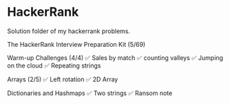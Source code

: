 # HackerRank

Solution folder of my hackerrank problems.

The HackerRank Interview Preparation Kit (5/69)

Warm-up Challenges (4/4)
✅ Sales by match
✅ counting valleys
✅ Jumping on the cloud
✅ Repeating strings

Arrays (2/5)
✅ Left rotation
✅ 2D Array

Dictionaries and Hashmaps
✅ Two strings
✅ Ransom note
